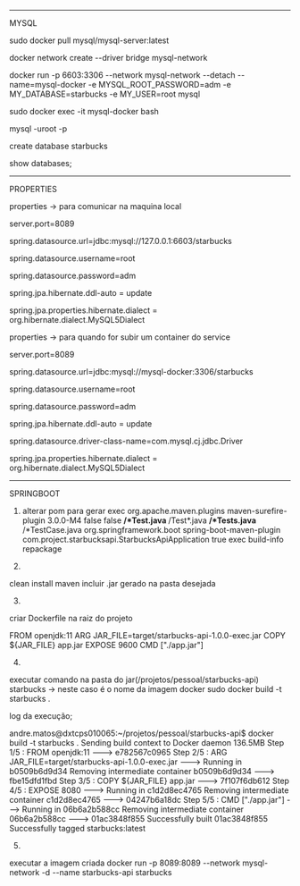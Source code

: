 ------------------------------------------------------------------------------------------------------------------------------------------------------------------
MYSQL

sudo docker pull mysql/mysql-server:latest

docker  network create --driver bridge mysql-network

docker run -p 6603:3306 --network mysql-network --detach --name=mysql-docker -e MYSQL_ROOT_PASSWORD=adm -e MY_DATABASE=starbucks -e MY_USER=root mysql

sudo docker exec -it mysql-docker bash

mysql -uroot -p

create database starbucks

show databases;

------------------------------------------------------------------------------------------------------------------------------------------------------------------
PROPERTIES

properties -> para comunicar na maquina local

server.port=8089

spring.datasource.url=jdbc:mysql://127.0.0.1:6603/starbucks

spring.datasource.username=root

spring.datasource.password=adm

spring.jpa.hibernate.ddl-auto = update

spring.jpa.properties.hibernate.dialect = org.hibernate.dialect.MySQL5Dialect

properties -> para quando for subir um container do service

server.port=8089

spring.datasource.url=jdbc:mysql://mysql-docker:3306/starbucks

spring.datasource.username=root

spring.datasource.password=adm

spring.jpa.hibernate.ddl-auto = update

spring.datasource.driver-class-name=com.mysql.cj.jdbc.Driver

spring.jpa.properties.hibernate.dialect = org.hibernate.dialect.MySQL5Dialect

------------------------------------------------------------------------------------------------------------------------------------------------------------------
SPRINGBOOT

1. alterar pom para gerar exec
    <build>
        <plugins>
            <plugin>
                <groupId>org.apache.maven.plugins</groupId>
                <artifactId>maven-surefire-plugin</artifactId>
                <version>3.0.0-M4</version>
                <configuration>
                    <testFailureIgnore>false</testFailureIgnore>
                    <skip>false</skip>
                    <includes>
                        <include>**/*Test.java</include>
                        <include>**/Test*.java</include>
                        <include>**/*Tests.java</include>
                        <include>**/*TestCase.java</include>
                    </includes>
                </configuration>
            </plugin>
            <plugin>
                <groupId>org.springframework.boot</groupId>
                <artifactId>spring-boot-maven-plugin</artifactId>
                <configuration>
                    <mainClass>com.project.starbucksapi.StarbucksApiApplication</mainClass>
                    <executable>true</executable>
                    <classifier>exec</classifier>
                </configuration>
                <executions>
                    <execution>
                        <goals>
                            <goal>build-info</goal>
                            <goal>repackage</goal>
                        </goals>
                    </execution>
                </executions>
            </plugin>
        </plugins>
    </build>

2.
clean install maven
incluir .jar gerado na pasta desejada

3.
criar Dockerfile na raiz do projeto

FROM openjdk:11
ARG JAR_FILE=target/starbucks-api-1.0.0-exec.jar
COPY ${JAR_FILE} app.jar
EXPOSE 9600
CMD ["./app.jar"]

4.
executar comando na pasta do jar(/projetos/pessoal/starbucks-api)
starbucks -> neste caso é o nome da imagem docker
sudo docker build -t starbucks .

log da execução;

andre.matos@dxtcps010065:~/projetos/pessoal/starbucks-api$ docker build -t starbucks .
Sending build context to Docker daemon  136.5MB
Step 1/5 : FROM openjdk:11
 ---> e782567c0965
Step 2/5 : ARG JAR_FILE=target/starbucks-api-1.0.0-exec.jar
 ---> Running in b0509b6d9d34
Removing intermediate container b0509b6d9d34
 ---> fbe15dfd1fbd
Step 3/5 : COPY ${JAR_FILE} app.jar
 ---> 7f107f6db612
Step 4/5 : EXPOSE 8080
 ---> Running in c1d2d8ec4765
Removing intermediate container c1d2d8ec4765
 ---> 04247b6a18dc
Step 5/5 : CMD ["./app.jar"]
 ---> Running in 06b6a2b588cc
Removing intermediate container 06b6a2b588cc
 ---> 01ac3848f855
Successfully built 01ac3848f855
Successfully tagged starbucks:latest

5.
executar a imagem criada
docker run -p 8089:8089 --network mysql-network -d --name starbucks-api starbucks
